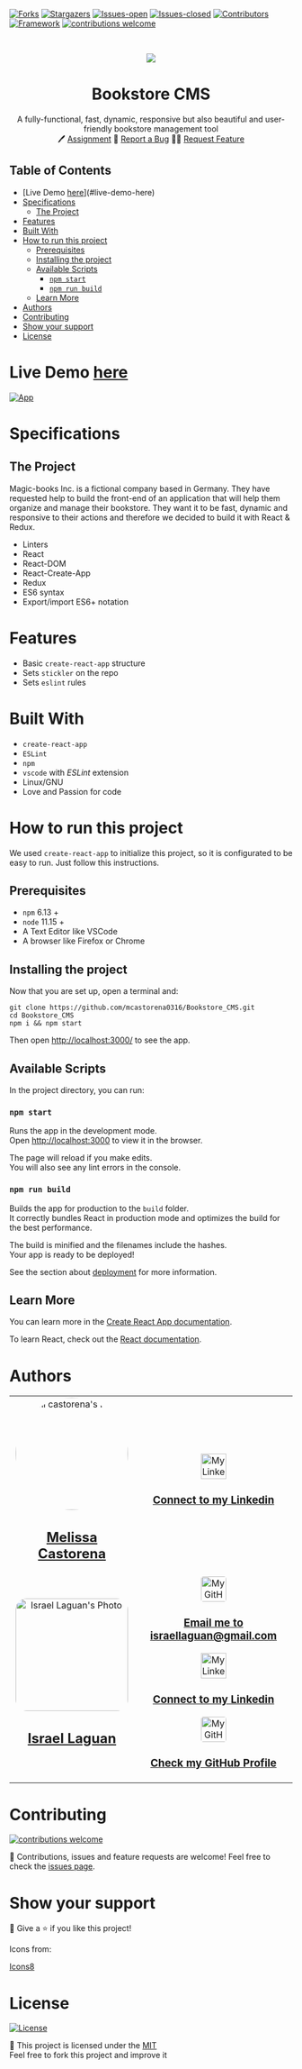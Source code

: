 <!-- PROJECT SHIELDS -->

[![Forks][forks-shield]][forks-url]
[![Stargazers][stars-shield]][stars-url]
[![Issues-open][issues-open-shield]][issues-url]
[![Issues-closed][issues-closed-shield]][issues-url]
[![Contributors][contributors-shield]][contributors-url]
[![Framework][badge-framework]][framework-url]
[![contributions welcome][contributions-welcome]][issues-url]

<!-- PROJECT LOGO -->
<br />
<p align="center">
  <a href="https://www.microverse.org/">
    <img src="https://img.icons8.com/plasticine/100/000000/book.png"/>
  </a>

  <h1 align="center">
	  Bookstore CMS
  </h1>

  <p align="center">
    A fully-functional, fast, dynamic, responsive but also beautiful and user-friendly bookstore management tool
    <br />
	  🖊️
    <a href="https://github.com/microverseinc/project-redux-bookstore">Assignment</a>
    🐞
    <a href="https://github.com/mcastorena0316/Bookstore_CMS/issues">Report a Bug</a>
    🙋‍♂️
    <a href="https://github.com/mcastorena0316/Bookstore_CMS/issues">Request Feature</a>
  </p>
</p>

## Table of Contents

- [Live Demo [here][demo]](#live-demo-here)
- [Specifications](#specifications)
  - [The Project](#the-project)
- [Features](#features)
- [Built With](#built-with)
- [How to run this project](#how-to-run-this-project)
  - [Prerequisites](#prerequisites)
  - [Installing the project](#installing-the-project)
  - [Available Scripts](#available-scripts)
    - [`npm start`](#npm-start)
    - [`npm run build`](#npm-run-build)
  - [Learn More](#learn-more)
- [Authors](#authors)
- [Contributing](#contributing)
- [Show your support](#show-your-support)
- [License](#license)

# Live Demo [here][demo]

[![App](docs/app.png)][demo]

# Specifications

## The Project

Magic-books Inc. is a fictional company based in Germany. They have requested help to build the front-end of an application that will help them organize and manage their bookstore. They want it to be fast, dynamic and responsive to their actions and therefore we decided to build it with React & Redux.

- Linters
- React
- React-DOM
- React-Create-App
- Redux
- ES6 syntax
- Export/import ES6+ notation

# Features

- Basic `create-react-app` structure
- Sets `stickler` on the repo
- Sets `eslint` rules

# Built With

- `create-react-app`
- `ESLint`
- `npm`
- `vscode` with _ESLint_ extension
- Linux/GNU
- Love and Passion for code

# How to run this project

We used `create-react-app` to initialize this project, so it is configurated to be easy to run. Just follow this instructions.

## Prerequisites

- `npm` 6.13 +
- `node` 11.15 +
- A Text Editor like VSCode
- A browser like Firefox or Chrome

## Installing the project

Now that you are set up, open a terminal and:

```
git clone https://github.com/mcastorena0316/Bookstore_CMS.git
cd Bookstore_CMS
npm i && npm start
```

Then open [http://localhost:3000/](http://localhost:3000/) to see the app.

## Available Scripts

In the project directory, you can run:

### `npm start`

Runs the app in the development mode.<br />
Open [http://localhost:3000](http://localhost:3000) to view it in the browser.

The page will reload if you make edits.<br />
You will also see any lint errors in the console.

### `npm run build`

Builds the app for production to the `build` folder.<br />
It correctly bundles React in production mode and optimizes the build for the best performance.

The build is minified and the filenames include the hashes.<br />
Your app is ready to be deployed!

See the section about [deployment](https://facebook.github.io/create-react-app/docs/deployment) for more information.

## Learn More

You can learn more in the [Create React App documentation](https://facebook.github.io/create-react-app/docs/getting-started).

To learn React, check out the [React documentation](https://reactjs.org/).

# Authors

<table style="width:100%">
  <tr>
    <td>
      <div align="center">
        <a href="[./docs/img/photo.png](https://github.com/mcastorena0316)" target="_blank" rel="author">
          <img src="https://avatars0.githubusercontent.com/u/52794673?s=460&v=4" style="border-radius: 50%; min-width: 100px;" alt="meli castorena's Photo" width="200px">
        </a>
        <h2>
          <a href="https://mcastorena0316.github.io/portfolio/" target="_blank" rel="author">
              Melissa Castorena
          </a>
        </h2>
      </div>
    </td>
    <td>
      <div align="center">
        <a href="https://www.linkedin.com/in/melissa-castorena/">
          <img src="https://img.icons8.com/color/48/000000/linkedin.png" alt="My Linkedin" height="45px">
          <h3>
              Connect to my Linkedin
          </h3>
        </a>
      </div>
    </td>
  </tr>
  <tr>
    <td>
        <div align="center">
            <a href="./docs/img/photo.png" target="_blank" rel="author">
                <img src="https://avatars2.githubusercontent.com/u/36519478?s=460&v=4" style="border-radius: 10%; min-width: 100px;" alt="Israel Laguan's Photo" width="200px">
            </a>
            <h2>
                <a href="https://israellaguan.com/" target="_blank" rel="author">
                    Israel Laguan
                </a>
            </h2>
        </div>
    </td>
    <td>
        <div align="center">
            <a href="mailto:israellaguan@gmail.com" target="_blank" rel="author">
                <img src="https://img.icons8.com/color/48/000000/message-squared.png" style="border-radius: 10%" alt="My GitHub" height="45px">
                <h3>
                    Email me to 
                    <a href="mailto:israellaguan@gmail.com">
                        israellaguan@gmail.com
                    </a>
                </h3>
            </a>
            <a href="https://www.linkedin.com/in/israellaguan/" target="_blank" rel="author">
                <img src="https://img.icons8.com/color/48/000000/linkedin.png" alt="My Linkedin" height="45px">
                <h3>
                    Connect to my Linkedin
                </h3>
            </a>
            <a href="https://github.com/Israel-Laguan" target="_blank" rel="author">
                <img src="https://img.icons8.com/color/48/000000/github--v1.png" 
			style="border-radius: 10%" alt="My GitHub" height="45px"
		>
                <h3>
                    Check my GitHub Profile
                </h3>
            </a>
        </div>
    </td>
  </tr>
</table>

# Contributing

[![contributions welcome][contributions-welcome]][issues-url]

🤝 Contributions, issues and feature requests are welcome!
Feel free to check the [issues page][issues-url].

# Show your support

🤗 Give a ⭐️ if you like this project!

Icons from:

<a href="https://icons8.com/icon/13917/full-image">Icons8</a>

# License

[![License][badge-license]](http://badges.mit-license.org)

📝 This project is licensed under the [MIT](LICENSE)\
Feel free to fork this project and improve it

<!-- MARKDOWN LINKS & IMAGES -->

[contributors-shield]: https://img.shields.io/github/contributors/mcastorena0316/Bookstore_CMS?style=for-the-badge
[contributors-url]: https://github.com/mcastorena0316/Bookstore_CMS/graphs/contributors
[forks-shield]: https://img.shields.io/github/forks/mcastorena0316/Bookstore_CMS?style=for-the-badge
[forks-url]: https://github.com/mcastorena0316/Bookstore_CMS/network/members
[stars-shield]: https://img.shields.io/github/stars/mcastorena0316/Bookstore_CMS?style=for-the-badge
[stars-url]: https://github.com/mcastorena0316/Bookstore_CMS/stargazers
[issues-open-shield]: https://img.shields.io/github/issues/mcastorena0316/Bookstore_CMS?style=for-the-badge
[issues-url]: https://github.com/mcastorena0316/Bookstore_CMS/issues
[issues-closed-shield]: https://img.shields.io/github/issues-closed/mcastorena0316/Bookstore_CMS?style=for-the-badge
[badge-framework]: https://img.shields.io/badge/framework-react-9cf?style=for-the-badge
[framework-url]: https://reactjs.org/
[contributions-welcome]: https://img.shields.io/badge/contributions-welcome-brightgreen.svg?style=for-the-badge
[badge-license]: https://img.shields.io/:license-mit-blue.svg?style=for-the-badge
[demo]: https://owly-bookstore.herokuapp.com/
